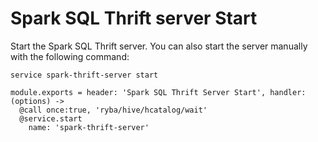 
# Spark SQL Thrift server Start

Start the Spark SQL Thrift server. You can also start the server manually with the
following command:

```
service spark-thrift-server start
```

    module.exports = header: 'Spark SQL Thrift Server Start', handler: (options) ->
      @call once:true, 'ryba/hive/hcatalog/wait'
      @service.start
        name: 'spark-thrift-server'
